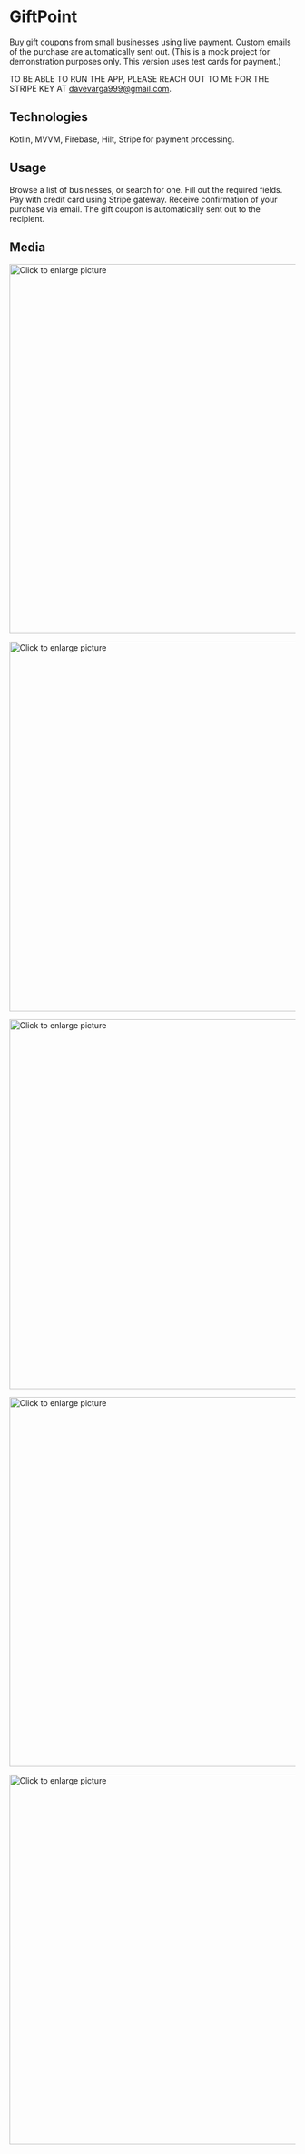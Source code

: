 # GiftPoint

Buy gift coupons from small businesses using live payment. Custom emails of the purchase are automatically sent out. 
(This is a mock project for demonstration purposes only. This version uses test cards for payment.)

TO BE ABLE TO RUN THE APP, PLEASE REACH OUT TO ME FOR THE STRIPE KEY AT davevarga999@gmail.com.

## Technologies

Kotlin, MVVM, Firebase, Hilt, Stripe for payment processing.


## Usage

Browse a list of businesses, or search for one.
Fill out the required fields.
Pay with credit card using Stripe gateway.
Receive confirmation of your purchase via email.
The gift coupon is automatically sent out to the recipient.

## Media

<a href="https://drive.google.com/uc?export=view&id=1J33j9Ith4tpA6h-tSbzGXuNLPEx1J5id"><img src="https://drive.google.com/uc?export=view&id=1J33j9Ith4tpA6h-tSbzGXuNLPEx1J5id" style="width: 650px; max-width: 100%; height: auto" title="Click to enlarge picture" />

<a href="https://drive.google.com/uc?export=view&id=1Rja22gaXAzngCqZIk89JqEIJgoFcwT0R"><img src="https://drive.google.com/uc?export=view&id=1Rja22gaXAzngCqZIk89JqEIJgoFcwT0R" style="width: 650px; max-width: 100%; height: auto" title="Click to enlarge picture" />

<a href="https://drive.google.com/uc?export=view&id=1khZ2GU77ODU7AEfzSA2fdaBt58tD6OsG"><img src="https://drive.google.com/uc?export=view&id=1khZ2GU77ODU7AEfzSA2fdaBt58tD6OsG" style="width: 650px; max-width: 100%; height: auto" title="Click to enlarge picture" />

<a href="https://drive.google.com/uc?export=view&id=10vpJkDuniQwREqqNpiURC5KnJ3ON6Y3J"><img src="https://drive.google.com/uc?export=view&id=10vpJkDuniQwREqqNpiURC5KnJ3ON6Y3J" style="width: 650px; max-width: 100%; height: auto" title="Click to enlarge picture" />

<a href="https://drive.google.com/uc?export=view&id=1T_8xqYDV7m3mfapfLkDl9cSBR8OFWwFu"><img src="https://drive.google.com/uc?export=view&id=1T_8xqYDV7m3mfapfLkDl9cSBR8OFWwFu" style="width: 650px; max-width: 100%; height: auto" title="Click to enlarge picture" />
